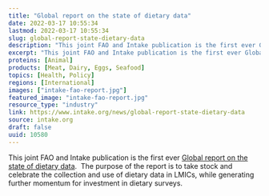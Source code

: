 ```yaml
---
title: "Global report on the state of dietary data"
date: 2022-03-17 10:55:34
lastmod: 2022-03-17 10:55:34
slug: global-report-state-dietary-data
description: "This joint FAO and Intake publication is the first ever Global report on the state of dietary data.  The purpose of the report is to take stock and celebrate the collection and use of dietary data in LMICs, while generating further momentum for investment in dietary surveys."
excerpt: "This joint FAO and Intake publication is the first ever Global report on the state of dietary data.  The purpose of the report is to take stock and celebrate the collection and use of dietary data in LMICs, while generating further momentum for investment in dietary surveys."
proteins: [Animal]
products: [Meat, Dairy, Eggs, Seafood]
topics: [Health, Policy]
regions: [International]
images: ["intake-fao-report.jpg"]
featured_image: "intake-fao-report.jpg"
resource_type: "industry"
link: https://www.intake.org/news/global-report-state-dietary-data
source: intake.org
draft: false
uuid: 10580
---
```

This joint FAO and Intake publication is the first ever [Global report
on the state of dietary
data](https://www.intake.org/sites/default/files/2022-03/Global%20report%20on%20the%20state%20of%20dietary%20data%20March%202022.pdf).  The
purpose of the report is to take stock and celebrate the collection and
use of dietary data in LMICs, while generating further momentum for
investment in dietary surveys.
